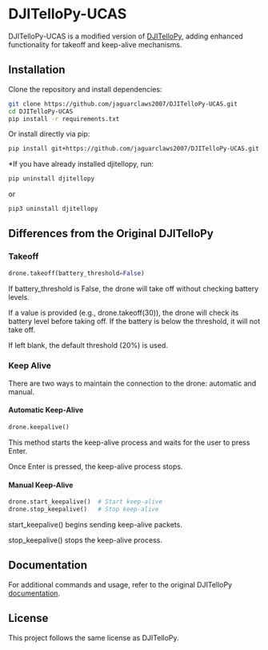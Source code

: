 # DJITelloPy-UCAS  

DJITelloPy-UCAS is a modified version of [DJITelloPy](https://github.com/damiafuentes/DJITelloPy), adding enhanced functionality for takeoff and keep-alive mechanisms.  

## Installation  

Clone the repository and install dependencies:
```sh
git clone https://github.com/jaguarclaws2007/DJITelloPy-UCAS.git
cd DJITelloPy-UCAS
pip install -r requirements.txt
```

Or install directly via pip:
```sh
pip install git+https://github.com/jaguarclaws2007/DJITelloPy-UCAS.git
```

*If you have already installed djitellopy, run:
```sh
pip uninstall djitellopy
```
or
```sh
pip3 uninstall djitellopy
```

## Differences from the Original DJITelloPy

### Takeoff
```python
drone.takeoff(battery_threshold=False)
```

If battery_threshold is False, the drone will take off without checking battery levels.

If a value is provided (e.g., drone.takeoff(30)), the drone will check its battery level before taking off. If the battery is below the threshold, it will not take off.

If left blank, the default threshold (20%) is used.


### Keep Alive

There are two ways to maintain the connection to the drone: automatic and manual.

#### Automatic Keep-Alive
```python
drone.keepalive()
```

This method starts the keep-alive process and waits for the user to press Enter.

Once Enter is pressed, the keep-alive process stops.


#### Manual Keep-Alive

```python
drone.start_keepalive()  # Start keep-alive
drone.stop_keepalive()   # Stop keep-alive
```

start_keepalive() begins sending keep-alive packets.

stop_keepalive() stops the keep-alive process.


## Documentation

For additional commands and usage, refer to the original DJITelloPy [documentation](https://djitellopy.readthedocs.io/en/latest/tello).

## License

This project follows the same license as DJITelloPy.
